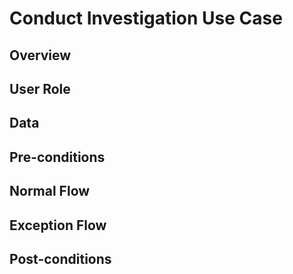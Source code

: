 # Conduct Investigation Use Case

## Overview



## User Role



## Data



## Pre-conditions



## Normal Flow



## Exception Flow



## Post-conditions




